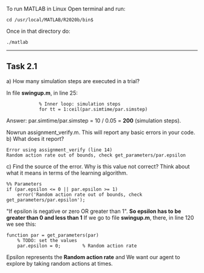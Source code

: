 To run MATLAB in Linux
Open terminal and run:

```
cd /usr/local/MATLAB/R2020b/bin$
```
Once in that directory do:
```
./matlab

```
---
## Task 2.1

a) How many simulation steps are executed in a trial?

In file **swingup.m**, in line 25:

```
            % Inner loop: simulation steps
            for tt = 1:ceil(par.simtime/par.simstep)
```

Answer: par.simtime/par.simstep = 10 / 0.05 = **200** (simulation steps).

Nowrun assignment_verify.m. This will report any basic errors in your code. 
b) What does it report?

```
Error using assignment_verify (line 14)
Random action rate out of bounds, check get_parameters/par.epsilon
```
c) Find the source of the error. Why is this value not correct? Think about what it means in terms of the learning algorithm.
```
%% Parameters
if (par.epsilon <= 0 || par.epsilon >= 1)
    error('Random action rate out of bounds, check get_parameters/par.epsilon');
```
"If epsilon is negative or zero OR greater than 1". **So epsilon has to be greater than 0 and less than 1**
If we go to file **swingup.m**, there, in line 120 we see this:
```
function par = get_parameters(par)
    % TODO: set the values
    par.epsilon = 0;        % Random action rate
```
Epsilon represents the **Random action rate** and We want our agent to explore by taking random actions at times.

